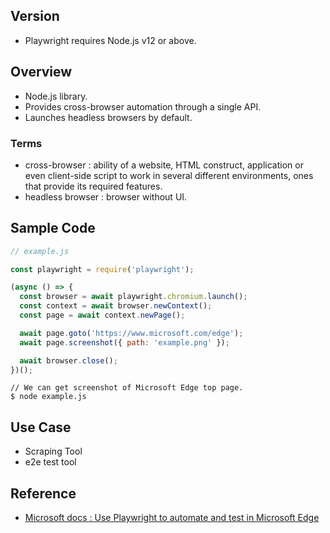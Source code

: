 ## Version
- Playwright requires Node.js v12 or above.

## Overview
- Node.js library.
- Provides cross-browser automation through a single API.
- Launches headless browsers by default.

### Terms
- cross-browser : ability of a website, HTML construct, application or even client-side script to work in several different environments, ones that provide its required features.
- headless browser : browser without UI.

## Sample Code
```js
// example.js

const playwright = require('playwright');

(async () => {
  const browser = await playwright.chromium.launch();
  const context = await browser.newContext();
  const page = await context.newPage();

  await page.goto('https://www.microsoft.com/edge');
  await page.screenshot({ path: 'example.png' });

  await browser.close();
})();
```
```
// We can get screenshot of Microsoft Edge top page.
$ node example.js
```

## Use Case
- Scraping Tool
- e2e test tool

## Reference
- [Microsoft docs : Use Playwright to automate and test in Microsoft Edge](https://docs.microsoft.com/en-us/microsoft-edge/playwright/)
